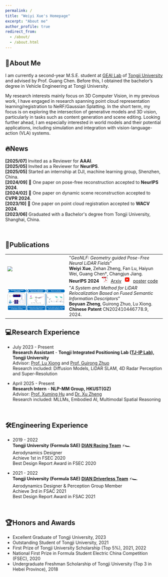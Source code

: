 ```yaml
---
permalink: /
title: "Weiyi Xue's Homepage"
excerpt: "About me"
author_profile: true
redirect_from: 
  - /about/
  - /about.html
---
```


## 💫About Me

I am currently a second-year M.S.E. student at [GEAI Lab](https://www.embodiment.ai/) of [Tongji University](https://www.tongji.edu.cn/) and advised by Prof. Guang Chen. Before this, I obtained the bachelor’s degree in Vehicle Engineering at Tongji University.

My research interests mainly focus on 3D Computer Vision, in my previous work, I have engaged in research spanning point cloud representation learning/registration to NeRF/Gaussian Splatting. In the short term, my focus is on exploring the intersection of generative models and 3D vision, particularly in tasks such as content generation and scene editing. Looking further ahead, I am especially interested in world models and their potential applications, including simulation and integration with vision-language-action (VLA) systems.
&nbsp;


## 🔥News

**[2025/07]**  Invited as a Reviewer for **AAAI**.   
**[2025/05]**  Invited as a Reviewer for **NeurIPS**.   
**[2025/05]**  Started an internship at DJI, machine learning group, Shenzhen, China.    
**[2024/09]**  🎉 One paper on pose-free reconstruction accepted to **NeurIPS 2024**.   
**[2024/02]**  🎉 One paper on dynamic scene reconstruction accepted to **CVPR 2024**.     
**[2023/10]**  🎉 One paper on point cloud registration accepted to **WACV 2024**.     
**[2023/06]**  Graduated with a Bachelor's degree from Tongji University, Shanghai, China.    
 
&nbsp;

## 📝Publications 
<!--<div class='paper-box'><div class='paper-box-image'><img src='..\static\images\LiDAR4D\dynamic_scene.png' alt="lidar4d" width="100%"> -->
<!--</div><div class='paper-box-text' markdown="1"> -->
<!--**LiDAR4D: Dynamic Neural Fields for Novel Space-time View LiDAR Synthesis**   --> 
<!--**Zehan Zheng**, Fan Lu, Weiyi Xue, Guang Chen, Changjun Jiang.    -->
<!--**CVPR**, 2024   -->
<!--**[[Paper]](https://arxiv.org/abs/2404.02742) &#124; [[Code]](https://github.com/ispc-lab/LiDAR4D) &#124; [[Project Page]] --><!--(https://dyfcalid.github.io/LiDAR4D) &#124; [[Video]](https://www.youtube.com/watch?v=E6XyG3A3EZ8) &#124; [[Talk]]--><!--(https://www.bilibili.com/video/BV1Uy411Y766/?t=10870) &#124; [[Slides]]--><!--(https://drive.google.com/file/d/1Q6yTVGoBf_nfWR4rW9RcSGlxRMufmSXc/view?usp=sharing) &#124; [[Poster]]--><!--(https://drive.google.com/file/d/13cf0rSjCjGRyBsYOcQSa6Qf1Oe1a5QCy/view?usp=sharing)**   --><!--
Differentiable LiDAR-only framework for novel space-time LiDAR view synthesis, which reconstructs dynamic driving scenarios and --><!--generates realistic LiDAR point clouds end-to-end. It also supports simulation in the dynamic scene.  -->



<table style="border: none; border-collapse: collapse;">
  
<tr style="border-collapse: separate; border-spacing:none;">
  <td style="border-collapse: collapse; border: none;">
    <img src="https://github.com/ispc-lab/GeoNLF/blob/main/assets/fig2.png" width="600" />
  </td>
  <td style="border-collapse: collapse; border: none;">     
    "<i>GeoNLF: Geometry guided Pose-Free Neural LiDAR Fields</i>"<br>   
    <b>Weiyi Xue</b>, Zehan Zheng, Fan Lu, Haiyun Wei, Guang Chen†, Changjun Jiang.<br>
    <b> NeurIPS 2024</b>
    <img src="https://raw.githubusercontent.com/mingsun-tse/mingsun-tse.github.io/master/images/pdf_icon.png" width="20" height="20" hspace="5">
    <span>
      <a href="https://arxiv.org/abs/2407.05597">Arxiv</a>
      <img src="https://raw.githubusercontent.com/NathanDrake67/zhengby.github.io/master/images/youtube1.png" width="20" height="20" hspace="5">
      <a href="https://neurips.cc/media/PosterPDFs/NeurIPS%202024/93231.png?t=1733402073.7734404">poster</a>
      <a href="https://github.com/ispc-lab/GeoNLF">code</a>
    </span><br>
  </td>
</tr>

<tr style="border-collapse: separate; border-spacing:none;">
  <td style="border-collapse: collapse; border: none;">
    <img src="https://raw.githubusercontent.com/NathanDrake67/zhengby.github.io/master/images/LPR.png" width="600" />
  </td>
  <td style="border-collapse: collapse; border: none;">     
    "<i>A System and Method for LiDAR Relocalization Based on Fused Semantic Information Descriptors</i>"<br>   
    <b>Boyuan Zheng</b>, Guirong Zhuo, Lu Xiong.<br>
    <b>Chinese Patent </b> CN202410446778.9, 2024.<br>

  </td>
</tr>

</table>



## 💻Research Experience
- July 2023 - Present  
  **Research Assistant** - **Tongji Integrated Positioning Lab ([TJ-IP Lab](https://github.com/TJ-IPLab/)), Tongji University**  
  Advisor: [Prof. Lu Xiong](https://auto.tongji.edu.cn/info/1146/6330.htm) and [Prof. Guirong Zhuo](https://auto.tongji.edu.cn/info/1180/6595.htm)         
  Research included: Diffusion Models, LiDAR SLAM, 4D Radar Perception and Super-Resolution

- April 2025 - Present  
  **Research Intern** - **NLP-MM Group, HKUST(GZ)**  
  Advisor: [Prof. Xuming Hu](https://xuminghu.github.io/) and [Dr. Xu Zheng](https://zhengxujosh.github.io/)    
  Research included: MLLMs, Embodied AI, Multimodal Spatial Reasoning 
  
&nbsp;

## 🛠️Engineering Experience
- 2019 - 2022  
  **Tongji University (Formula SAE) [DIAN Racing Team](http://www.dianracing.com/)** ⚡🏎️   
  Aerodynamics Designer  
  Achieve 1st in FSEC 2020  
  Best Design Report Award in FSEC 2020  

- 2021 - 2022  
**Tongji University (Formula SAE) [DIAN Driverless Team](http://www.dianracing.com/)** ⚡🏎️   
  Aerodynamics Designer & Perception Group Member  
  Achieve 3rd in FSAC 2021  
  Best Design Report Award in FSAC 2021 

&nbsp;   

## 🏆Honors and Awards
- Excellent Graduate of Tongji University, 2023
- Outstanding Student of Tongji University, 2021
- First Prize of Tongji University Scholarship (Top 5%), 2021, 2022
- National First Prize in Formula Student Electric China Competition (FSEC), 2020
- Undergraduate Freshman Scholarship of Tongji University (Top 3 in Hebei Province), 2018  

&nbsp;  
